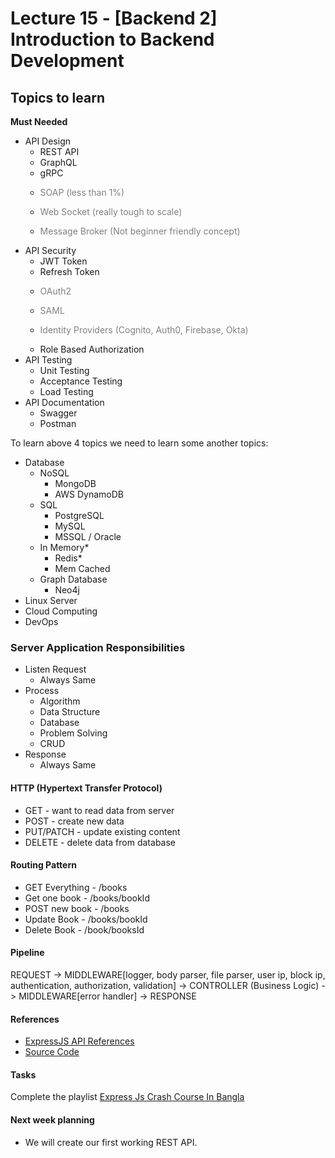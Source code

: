 # Lecture 15 - [Backend 2] Introduction to Backend Development

## Topics to learn

**Must Needed**

- API Design
  - REST API
  - GraphQL
  - gRPC
  - <p style='color: gray;'>SOAP (less than 1%)</p>
  - <p style='color: gray;'>Web Socket (really tough to scale)</p>
  - <p style='color: gray;'> Message Broker (Not beginner friendly concept)</p>
- API Security
  - JWT Token
  - Refresh Token
  - <p style='color: gray;'>OAuth2</p>
  - <p style='color: gray;'>SAML</p>
  - <p style='color: gray;'>Identity Providers (Cognito, Auth0, Firebase, Okta)</p>
  - Role Based Authorization
- API Testing
  - Unit Testing
  - Acceptance Testing
  - Load Testing
- API Documentation
  - Swagger
  - Postman

To learn above 4 topics we need to learn some another topics:

- Database
  - NoSQL
    - MongoDB
    - AWS DynamoDB
  - SQL
    - PostgreSQL
    - MySQL
    - MSSQL / Oracle
  - In Memory\*
    - Redis\*
    - Mem Cached
  - Graph Database
    - Neo4j
- Linux Server
- Cloud Computing
- DevOps

### Server Application Responsibilities

- Listen Request
  - Always Same
- Process
  - Algorithm
  - Data Structure
  - Database
  - Problem Solving
  - CRUD
- Response
  - Always Same

#### HTTP (Hypertext Transfer Protocol)

- GET - want to read data from server
- POST - create new data
- PUT/PATCH - update existing content
- DELETE - delete data from database

#### Routing Pattern

- GET Everything - /books
- Get one book - /books/bookId
- POST new book - /books
- Update Book - /books/bookId
- Delete Book - /book/booksId

#### Pipeline

REQUEST -> MIDDLEWARE[logger, body parser, file parser, user ip, block ip, authentication, authorization, validation] -> CONTROLLER (Business Logic) -> MIDDLEWARE[error handler] -> RESPONSE

#### References

- [ExpressJS API References](https://expressjs.com/en/4x/api.html)
- [Source Code](../../src/lecture-15/)

#### Tasks

Complete the playlist [Express Js Crash Course In Bangla](https://youtube.com/playlist?list=PL_XxuZqN0xVDm9HkiP4h_76qNBZix6XME)

#### Next week planning

- We will create our first working REST API.
